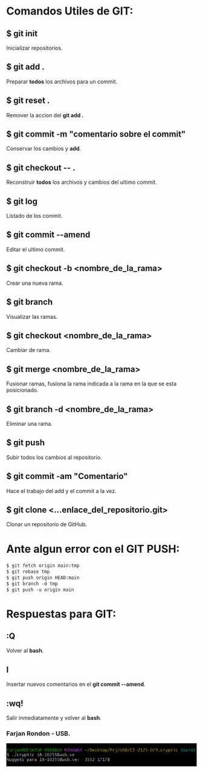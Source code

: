 # Comandos Utiles de GIT:

## $ git init
Inicializar repositorios.

## $ git add .
Preparar **todos** los archivos para un commit.

## $ git reset .
Remover la accion del **git add .**

## $ git commit -m "comentario sobre el commit"
Conservar los cambios y **add**.

## $ git checkout -- .
Reconstruir **todos** los archivos y cambios del ultimo commit.

## $ git log
Listado de los commit.

## $ git commit --amend
Editar el ultimo commit.

## $ git checkout -b <nombre_de_la_rama>
Crear una nueva rama.

## $ git branch
Visualizar las ramas.

## $ git checkout <nombre_de_la_rama>
Cambiar de rama.

## $ git merge <nombre_de_la_rama>
Fusionar ramas, fusiona la rama indicada a la rama en la que se esta posicionado.

## $ git branch -d <nombre_de_la_rama>
Eliminar una rama.

## $ git push
Subir todos los cambios al repositorio.

## $ git commit -am "Comentario"
Hace el trabajo del add y el commit a la vez.

## $ git clone <...enlace_del_repositorio.git>
Clonar un repositorio de GitHub.


# Ante algun error con el GIT PUSH:

	$ git fetch origin main:tmp
	$ git rebase tmp
	$ git push origin HEAD:main
	$ git branch -d tmp
	$ git push -u origin main



# Respuestas para GIT:

## :Q
Volver al **bash**.

## I
Insertar nuevos comentarios en el **git commit --amend**.

## :wq! 
Salir inmediatamente y volver al **bash**.


  

### Farjan Rondon - USB.
![EPA](./Screenshot_3.png "Titulo")
